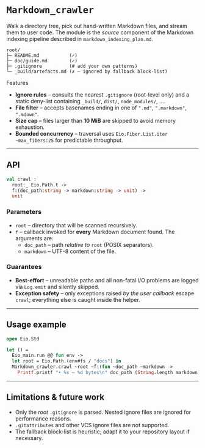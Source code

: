 # `Markdown_crawler`

Walk a directory tree, pick out hand-written Markdown files, and stream them
to user code.  The module is the *source* component of the Markdown indexing
pipeline described in `markdown_indexing_plan.md`.

```
root/
├─ README.md           (✓)
├─ doc/guide.md        (✓)
├─ .gitignore          (# add your own patterns)
└─ _build/artefacts.md (✗ – ignored by fallback block-list)
```

Features

* **Ignore rules** – consults the nearest `.gitignore` (root-level only) and a
  static deny-list containing `_build/`, `dist/`, `node_modules/`, …​.
* **File filter**   – accepts basenames ending in one of
  `".md"`, `".markdown"`, `".mdown"`.
* **Size cap**      – files larger than **10 MiB** are skipped to avoid memory
  exhaustion.
* **Bounded concurrency** – traversal uses
  `Eio.Fiber.List.iter ~max_fibers:25` for predictable throughput.

---

## API

```ocaml
val crawl :
  root:_ Eio.Path.t ->
  f:(doc_path:string -> markdown:string -> unit) ->
  unit
```

### Parameters

* `root` – directory that will be scanned recursively.
* `f` – callback invoked for **every** Markdown document found.  The arguments
  are:
    * `doc_path` – path *relative to* `root` (POSIX separators).
    * `markdown` – UTF-8 content of the file.

### Guarantees

* **Best-effort** – unreadable paths and all non-fatal I/O problems are logged
  via `Log.emit` and silently skipped.
* **Exception safety** – only exceptions raised *by the user callback* escape
  `crawl`; everything else is caught inside the helper.

---

## Usage example

```ocaml
open Eio.Std

let () =
  Eio_main.run @@ fun env ->
  let root = Eio.Path.(env#fs / "docs") in
  Markdown_crawler.crawl ~root ~f:(fun ~doc_path ~markdown ->
    Printf.printf "• %s – %d bytes\n" doc_path (String.length markdown))
```

---

## Limitations & future work

* Only the *root* `.gitignore` is parsed.  Nested ignore files are ignored for
  performance reasons.
* `.gitattributes` and other VCS ignore files are not supported.
* The fallback block-list is heuristic; adapt it to your repository layout if
  necessary.

